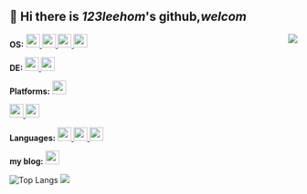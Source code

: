 ## 👋 Hi there is *123leehom*'s github,*welcom*
<img align="right" src="https://count.getloli.com/get/@:123leehom?theme=rule34">

**OS:**
<a href="https://www.archlinux.org">
<code><img src="https://cdn.jsdelivr.net/gh/ershidai/ershidai.github.io@master/photos/icons/distributor-logo-arch-linux.png" width="24" /></code>
</a>
<a href="https://www.opensuse.org">
<code><img src="https://cdn.jsdelivr.net/gh/ershidai/ershidai.github.io@master/photos/icons/distributor-logo-opensuse.png" width="24" /></code>
</a>
<a href="https://www.mintlinux.org">
<code><img src="https://cdn.jsdelivr.net/gh/ershidai/ershidai.github.io@master/photos/icons/distributor-logo-linuxmint.png" width="24" /></code>
</a>
<a href="https://www.microsoft.com/en-us/software-download/windows11">
<code><img src="https://upload.wikimedia.org/wikipedia/commons/5/5f/Windows_logo_-_2012.svg" width="24" /></code>
</a>

**DE:**
<a href="https://www.kde.org">
<code><img src="https://cdn.jsdelivr.net/gh/ershidai/ershidai.github.io@master/photos/icons/kde.png" width="24" /></code>
</a>
<a href="https://www.suckless.org">
<code><img src="https://git.suckless.org/logo.png" width="24" /></code>
</a>

**Platforms:**
<a href="https://www.kernel.org">
<code><img src="https://gitee.com/leehom123/tu-ch/tree/master/icon/linux.png" width="24" /></code>

<a href="https://www.microsoft.com/en-us/software-download/windows11">
<code><img src="https://upload.wikimedia.org/wikipedia/commons/5/5f/Windows_logo_-_2012.svg" width="24" /></code>
</a>
<a href="https://www.termux.com">
<code><img src="https://upload.wikimedia.org/wikipedia/commons/f/f3/Termux_2.png" width="24" /></code>
</a>

**Languages:**
<a href="https://en.wikipedia.org/wiki/The_C_Programming_Language">
<code><img src="https://upload.wikimedia.org/wikipedia/commons/1/18/C_Programming_Language.svg" width="24" /></code>
</a>
<a href="https://en.wikipedia.org/wiki/C%2B%2B">
<code><img src="https://upload.wikimedia.org/wikipedia/commons/9/91/Cpp-Francophonie.svg" width="24" /></code>
</a>
<a href="https://www.python.org">
<code><img src="https://tse1-mm.cn.bing.net/th/id/R-C.54ed15a35ba57fd3ddce493e053a4485?rik=OURyzhmXgjDwwg&riu=http%3a%2f%2fbpic.588ku.com%2felement_pic%2f00%2f23%2f85%2f4756cefdce8d33a.jpg&ehk=C8VMVgepnAYQJ9tiYDBJrBeMmhVTQBWVCR1MBqAiEvQ%3d&risl=&pid=ImgRaw&r=0" width="24" /></code>
</a>

**my blog:** 
<a href="https://ershidai-github-io.vercel.app">
<code><img src="https://avatars.githubusercontent.com/u/58422842?v=4" width="24" /></code>
</a>

![Top Langs](https://github-readme-stats.vercel.app/api/top-langs/?username=123leehom)
<a href="https://github.com/123leehom">
  <img  src="https://github-readme-stats.vercel.app/api?username=123leehom&count_private=true&show_icons=true&theme=nord" />
</a>
